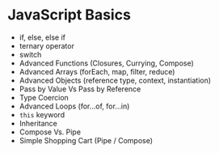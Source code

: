 # JavaScript Basics

- if, else, else if
- ternary operator
- switch
- Advanced Functions (Closures, Currying, Compose)
- Advanced Arrays (forEach, map, filter, reduce)
- Advanced Objects (reference type, context, instantiation)
- Pass by Value Vs Pass by Reference
- Type Coercion
- Advanced Loops (for...of, for...in)
- `this` keyword
- Inheritance
- Compose Vs. Pipe
- Simple Shopping Cart (Pipe / Compose)
